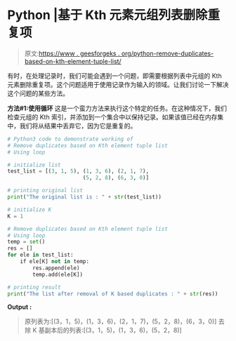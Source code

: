 # Python |基于 Kth 元素元组列表删除重复项

> 原文:[https://www . geesforgeks . org/python-remove-duplicates-based-on-kth-element-tuple-list/](https://www.geeksforgeeks.org/python-remove-duplicates-based-on-kth-element-tuple-list/)

有时，在处理记录时，我们可能会遇到一个问题，即需要根据列表中元组的 Kth 元素删除重复项。这个问题适用于使用记录作为输入的领域。让我们讨论一下解决这个问题的某些方法。

**方法#1:使用循环**
这是一个蛮力方法来执行这个特定的任务。在这种情况下，我们检查元组的 Kth 索引，并添加到一个集合中以保持记录。如果该值已经在内存集中，我们将从结果中丢弃它，因为它是重复的。

```py
# Python3 code to demonstrate working of
# Remove duplicates based on Kth element tuple list
# Using loop

# initialize list 
test_list = [(3, 1, 5), (1, 3, 6), (2, 1, 7),
                        (5, 2, 8), (6, 3, 0)]

# printing original list
print("The original list is : " + str(test_list))

# initialize K 
K = 1 

# Remove duplicates based on Kth element tuple list
# Using loop
temp = set()   
res = []
for ele in test_list:
    if ele[K] not in temp:
        res.append(ele)
        temp.add(ele[K])

# printing result
print("The list after removal of K based duplicates : " + str(res))
```

**Output :**

> 原列表为:[(3，1，5)，(1，3，6)，(2，1，7)，(5，2，8)，(6，3，0)]
> 去除 K 基副本后的列表:[(3，1，5)，(1，3，6)，(5，2，8)]